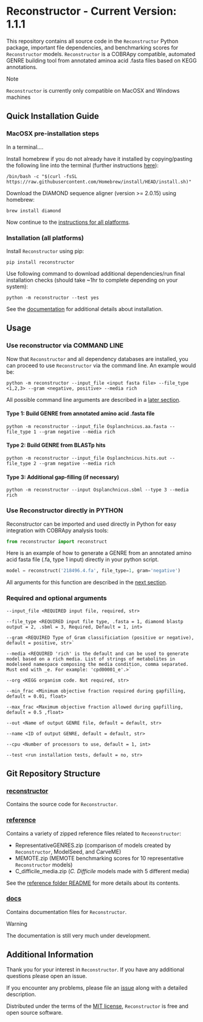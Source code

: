 # Reconstructor - Current Version: 1.1.1

This repository contains all source code in the `Reconstructor` Python package,
important file dependencies, and benchmarking scores for `Reconstructor`
models. `Reconstructor` is a COBRApy compatible, automated GENRE building tool
from annotated aminoa acid .fasta files based on KEGG annotations.

> [!NOTE]
> `Reconstructor` is currently only compatible on MacOSX and Windows machines

## Quick Installation Guide

### MacOSX pre-installation steps

In a terminal....

Install homebrew if you do not already have it installed by copying/pasting the
following line into the terminal (further instructions [here](https://brew.sh)):

```shell
/bin/bash -c "$(curl -fsSL https://raw.githubusercontent.com/Homebrew/install/HEAD/install.sh)"
```

Download the DIAMOND sequence aligner (version >= 2.0.15) using homebrew:

```shell
brew install diamond
```

Now continue to the [instructions for all platforms](#installation-all-platforms).

### Installation (all platforms)

Install `Reconstructor` using pip:

```shell
pip install reconstructor
```

Use following command to download additional dependencies/run final installation
checks (should take ~1hr to complete depending on your system):

```shell
python -m reconstructor --test yes
```

See the [documentation](docs/installation.md) for additional details about
installation.

## Usage

### Use reconstructor via COMMAND LINE

Now that `Reconstructor` and all dependency databases are installed, you can
proceed to use `Reconstructor` via the command line. An example would be:

```shell
python -m reconstructor --input_file <input fasta file> --file_type <1,2,3> --gram <negative, positive> --media rich
```

All possible command line arguments are described in a
[later section](#required-and-optional-arguments).

#### Type 1: Build GENRE from annotated amino acid .fasta file

```shell
python -m reconstructor --input_file Osplanchnicus.aa.fasta --file_type 1 --gram negative --media rich
```

#### Type 2: Build GENRE from BLASTp hits

```shell
python -m reconstructor --input_file Osplanchnicus.hits.out --file_type 2 --gram negative --media rich
```

#### Type 3: Additional gap-filling (if necessary)

```shell
python -m reconstructor --input Osplanchnicus.sbml --type 3 --media rich
```

### Use Reconstructor directly in PYTHON

Reconstructor can be imported and used directly in Python for easy integration
with COBRApy analysis tools:

```python
from reconstructor import reconstruct
```

Here is an example of how to generate a GENRE from an annotated amino acid fasta
file (.fa, type 1 input) directly in your python script.

```python
model = reconstruct('218496.4.fa', file_type=1, gram='negative')
```

All arguments for this function are described in the
[next section](#required-and-optional-arguments).

### Required and optional arguments

```shell
--input_file <REQUIRED input file, required, str>
```

```shell
--file_type <REQUIRED input file type, .fasta = 1, diamond blastp output = 2, .sbml = 3, Required, Default = 1, int>
```

```shell
--gram <REQUIRED Type of Gram classificiation (positive or negative), default = positive, str>`
```

```shell
--media <REQUIRED 'rich' is the default and can be used to generate model based on a rich media. List of strings of metabolites in modelseed namespace composing the media condition, comma separated. Must end with _e. For example: 'cpd00001_e'.>`
```

```shell
--org <KEGG organism code. Not required, str>
```

```shell
--min_frac <Minimum objective fraction required during gapfilling, default = 0.01, float>
```

```shell
--max_frac <Maximum objective fraction allowed during gapfilling, default = 0.5 ,float>
```

```shell
--out <Name of output GENRE file, default = default, str>
```

```shell
--name <ID of output GENRE, default = default, str>
```

```shell
--cpu <Number of processors to use, default = 1, int>
```

```shell
--test <run installation tests, default = no, str>
```

## Git Repository Structure

### [reconstructor](reconstructor/)

Contains the source code for `Reconstructor`.

### [reference](reference/)

Contains a variety of zipped reference files related to `Receonstructor`:

- RepresentativeGENRES.zip (comparison of models created by `Reconstructor`,
  ModelSeed, and CarveME)
- MEMOTE.zip (MEMOTE benchmarking scores for 10 representative `Reconstructor`
  models)
- C_difficile_media.zip (*C. Difficile* models made with 5 different media)

See the [reference folder README](reference/README.md) for more details about
its contents.

### [docs](docs/)

Contains documentation files for `Reconstructor`.

> [!WARNING]
> The documentation is still very much under development.

## Additional Information

Thank you for your interest in `Reconstructor`. If you have any additional
questions please open an issue. 

If you encounter any problems, please file an [issue][github_issues] along with
a detailed description.

Distributed under the terms of the [MIT license](LICENSE), `Reconstructor` is
free and open source software.

[github_issues]: https://github.com/emmamglass/reconstructor/issues
